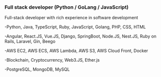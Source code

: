 ### Full stack developer (Python / GoLang / JavaScript)

Full-stack developer with rich experience in software development

-Python, Java, TypeScript, Ruby, JavaScript, Golang, PHP, CSS, HTML

-Angular, React.JS, Vue.JS, Django, SpringBoot, Node.JS, Nest.JS, Ruby on Rails, Laravel, Gin, Beego

-AWS EC2, AWS ECS, AWS Lambda, AWS S3, AWS Cloud Front, Docker

-Blockchain, Cryptocurrency, Web3.JS, Ether.js

-PostgreSQL, MongoDB, MySQL
